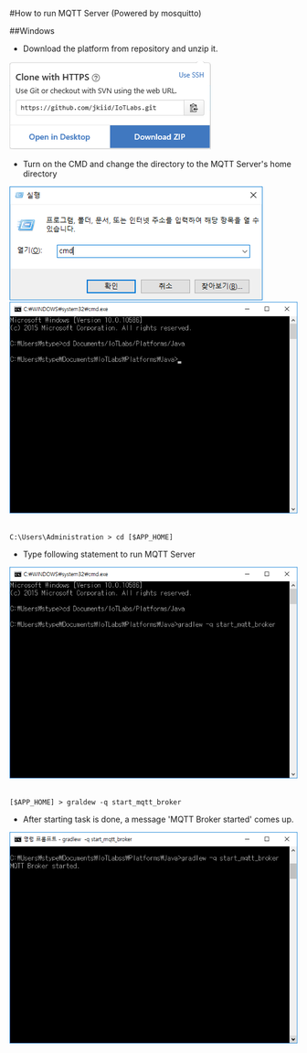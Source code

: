 #How to run MQTT Server (Powered by mosquitto)


##Windows

* Download the platform from repository and unzip it.

<img src = "../../assets/img/readme_mqtt/clone.png"/>

* Turn on the CMD and change the directory to the MQTT Server's home directory

<img src = "../../assets/img/readme_mqtt/cmd.png"/>
<img src = "../../assets/img/readme_mqtt/cd.png"/>

```

C:\Users\Administration > cd [$APP_HOME]

```

* Type following statement to run MQTT Server
<img src = "../../assets/img/readme_mqtt/start.png"/>

```

[$APP_HOME] > graldew -q start_mqtt_broker

```

* After starting task is done, a message 'MQTT Broker started' comes up.
<img src = "../../assets/img/readme_mqtt/mqtt_start.png"/>